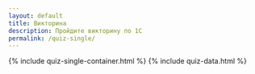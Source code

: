 ```yaml
---
layout: default
title: Викторина
description: Пройдите викторину по 1С
permalink: /quiz-single/
---
```


{% include quiz-single-container.html %}
{% include quiz-data.html %}
